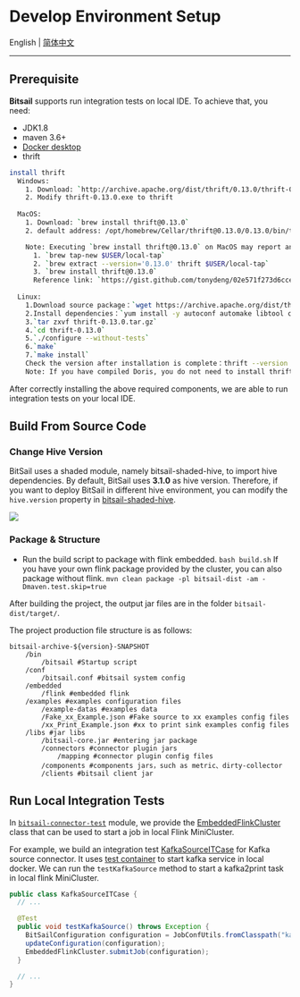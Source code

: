 # Develop Environment Setup
English | [简体中文](../../../zh/documents/start/env_setup.md)

-----

## Prerequisite

**Bitsail** supports run integration tests on local IDE. To achieve that, you need:

- JDK1.8
- maven 3.6+
- [Docker desktop](https://www.docker.com/products/docker-desktop/)
- thrift
```bash
install thrift
  Windows:
    1. Download: `http://archive.apache.org/dist/thrift/0.13.0/thrift-0.13.0.exe`
    2. Modify thrift-0.13.0.exe to thrift 
 
  MacOS:
    1. Download: `brew install thrift@0.13.0`
    2. default address: /opt/homebrew/Cellar/thrift@0.13.0/0.13.0/bin/thrift

    Note: Executing `brew install thrift@0.13.0` on MacOS may report an error that the version cannot be found. The solution is as follows, execute it in the terminal:
      1. `brew tap-new $USER/local-tap`
      2. `brew extract --version='0.13.0' thrift $USER/local-tap`
      3. `brew install thrift@0.13.0`
      Reference link: `https://gist.github.com/tonydeng/02e571f273d6cce4230dc8d5f394493c`
 
  Linux:
    1.Download source package：`wget https://archive.apache.org/dist/thrift/0.13.0/thrift-0.13.0.tar.gz`
    2.Install dependencies：`yum install -y autoconf automake libtool cmake ncurses-devel openssl-devel lzo-devel zlib-devel gcc gcc-c++`
    3.`tar zxvf thrift-0.13.0.tar.gz`
    4.`cd thrift-0.13.0`
    5.`./configure --without-tests`
    6.`make`
    7.`make install`
    Check the version after installation is complete：thrift --version
    Note: If you have compiled Doris, you do not need to install thrift, you can directly use $DORIS_HOME/thirdparty/installed/bin/thrift
```

After correctly installing the above required components, we are able to run integration tests on your local IDE.

## Build From Source Code

### Change Hive Version

BitSail uses a shaded module, namely bitsail-shaded-hive, to import hive dependencies.
By default, BitSail uses **3.1.0** as hive version.
Therefore, if you want to deploy BitSail in different hive environment, you can modify the `hive.version` property in [bitsail-shaded-hive](https://github.com/bytedance/bitsail/blob/master/bitsail-shade/bitsail-shaded-hive/pom.xml).

![](../../../images/change-hive-version.png)


### Package & Structure

- Run the build script to package with flink embedded.
  `bash build.sh`
  If you have your own flink package provided by the cluster, you can also package without flink.
  `mvn clean package -pl bitsail-dist -am -Dmaven.test.skip=true`

After building the project, the output jar files are in the folder `bitsail-dist/target/`.

The project production file structure is as follows:

``` simple
bitsail-archive-${version}-SNAPSHOT    
    /bin  
        /bitsail #Startup script
    /conf
        /bitsail.conf #bitsail system config
    /embedded
        /flink #embedded flink
    /examples #examples configuration files
        /example-datas #examples data
        /Fake_xx_Example.json #Fake source to xx examples config files
        /xx_Print_Example.json #xx to print sink examples config files
    /libs #jar libs
        /bitsail-core.jar #entering jar package
        /connectors #connector plugin jars
            /mapping #connector plugin config files
        /components #components jars，such as metric、dirty-collector
        /clients #bitsail client jar
```

## Run Local Integration Tests

In [`bitsail-connector-test`](https://github.com/bytedance/bitsail/tree/master/bitsail-test/bitsail-connector-test) module, we provide the [EmbeddedFlinkCluster](https://github.com/bytedance/bitsail/blob/master/bitsail-test/bitsail-connector-test/src/main/java/com/bytedance/bitsail/test/connector/test/EmbeddedFlinkCluster.java) class that can be used to start a job in local Flink MiniCluster.


For example, we build an integration test [KafkaSourceITCase](https://github.com/bytedance/bitsail/blob/master/bitsail-connectors/bitsail-connectors-legacy/bitsail-connector-kafka/src/test/java/com/bytedance/bitsail/connector/legacy/kafka/source/KafkaSourceITCase.java) for Kafka source connector.
It uses [test container](https://www.testcontainers.org/modules/kafka/) to start kafka service in local docker.
We can run the `testKafkaSource` method to start a kafka2print task in local flink MiniCluster.

```java
public class KafkaSourceITCase {
  // ...

  @Test
  public void testKafkaSource() throws Exception {
    BitSailConfiguration configuration = JobConfUtils.fromClasspath("kafka_to_print.json");
    updateConfiguration(configuration);
    EmbeddedFlinkCluster.submitJob(configuration);
  }

  // ...
}
```